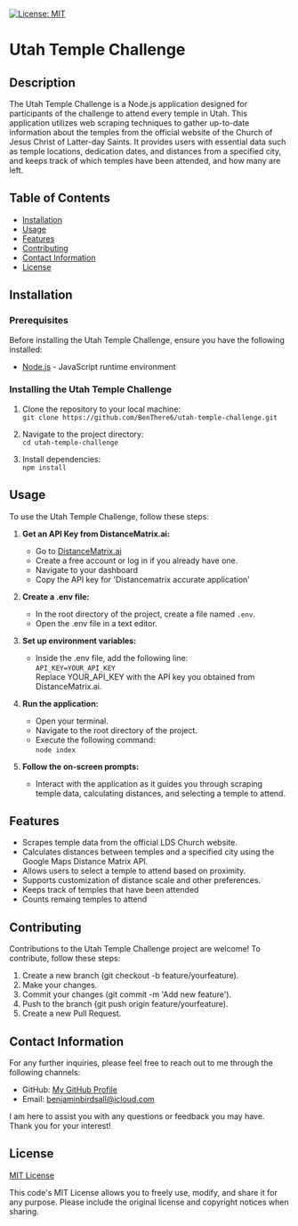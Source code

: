 [![License: MIT](https://img.shields.io/badge/License-MIT-yellow.svg)](https://opensource.org/licenses/MIT)

# Utah Temple Challenge 
  
## Description
  
The Utah Temple Challenge is a Node.js application designed for participants of the challenge to attend every temple in Utah. This application utilizes web scraping techniques to gather up-to-date information about the temples from the official website of the Church of Jesus Christ of Latter-day Saints. It provides users with essential data such as temple locations, dedication dates, and distances from a specified city, and keeps track of which temples have been attended, and how many are left.

## Table of Contents

* [Installation](#installation)<br>
* [Usage](#usage)<br>
* [Features](#features)<br>
* [Contributing](#contributing)<br>
* [Contact Information](#contact-information)<br>
* [License](#license)

## Installation

### Prerequisites
Before installing the Utah Temple Challenge, ensure you have the following installed:
* [Node.js](https://nodejs.org/en) - JavaScript runtime environment

### Installing the Utah Temple Challenge
1. Clone the repository to your local machine: <br>
`git clone https://github.com/BenThere6/utah-temple-challenge.git`<br>

2. Navigate to the project directory:<br>
`cd utah-temple-challenge`<br>

3. Install dependencies:<br>
`npm install`<br>

## Usage

To use the Utah Temple Challenge, follow these steps:

1. **Get an API Key from DistanceMatrix.ai:**
    * Go to [DistanceMatrix.ai](DistanceMatrix.ai)
    * Create a free account or log in if you already have one.
    * Navigate to your dashboard
    * Copy the API key for 'Distancematrix accurate application'

2. **Create a .env file:**
    * In the root directory of the project, create a file named `.env`.
    * Open the .env file in a text editor.

3. **Set up environment variables:**
    * Inside the .env file, add the following line:<br>
    `API_KEY=YOUR_API_KEY`<br>
    Replace YOUR_API_KEY with the API key you obtained from DistanceMatrix.ai.

4. **Run the application:**
    * Open your terminal.
    * Navigate to the root directory of the project.
    * Execute the following command:<br>
    `node index`<br>

5. **Follow the on-screen prompts:**
    * Interact with the application as it guides you through scraping temple data, calculating distances, and selecting a temple to attend.

## Features

* Scrapes temple data from the official LDS Church website.
* Calculates distances between temples and a specified city using the Google Maps Distance Matrix API.
* Allows users to select a temple to attend based on proximity.
* Supports customization of distance scale and other preferences.
* Keeps track of temples that have been attended
* Counts remaing temples to attend

## Contributing

Contributions to the Utah Temple Challenge project are welcome! To contribute, follow these steps:

1. Create a new branch (git checkout -b feature/yourfeature).
2. Make your changes.
3. Commit your changes (git commit -m 'Add new feature').
4. Push to the branch (git push origin feature/yourfeature).
5. Create a new Pull Request.

## Contact Information

For any further inquiries, please feel free to reach out to me through the following channels:
* GitHub: [My GitHub Profile](https://www.github.com/BenThere6)
* Email: benjaminbirdsall@icloud.com

I am here to assist you with any questions or feedback you may have. Thank you for your interest!

## License 

[MIT License](https://opensource.org/licenses/MIT)

This code's MIT License allows you to freely use, modify, and share it for any purpose. Please include the original license and copyright notices when sharing.